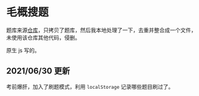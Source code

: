 # 毛概搜题

题库来源[仓库](https://github.com/hanxuanyu/maogaiAPP)，只拷贝了题库，然后我本地处理了一下，去重并整合成一个文件，未使用该仓库其他代码，侵删。

原生 js 写的。

## 2021/06/30 更新

考前爆肝，加入了刷题模式，利用 `localStorage` 记录哪些题目刷过了。
